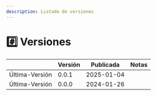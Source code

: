```yaml
---
description: Listado de versiones
---
```


# #️⃣ Versiones



|                | Versión | Publicada  | Notas |
| -------------- | ------- | ---------- | ----- |
| Última-Versión | 0.0.1   | 2025-01-04 |       |
| Última-Versión | 0.0.0   | 2024-01-26 |       |

